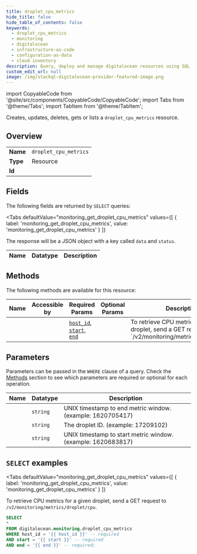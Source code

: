```yaml
--- 
title: droplet_cpu_metrics
hide_title: false
hide_table_of_contents: false
keywords:
  - droplet_cpu_metrics
  - monitoring
  - digitalocean
  - infrastructure-as-code
  - configuration-as-data
  - cloud inventory
description: Query, deploy and manage digitalocean resources using SQL
custom_edit_url: null
image: /img/stackql-digitalocean-provider-featured-image.png
---
```


import CopyableCode from '@site/src/components/CopyableCode/CopyableCode';
import Tabs from '@theme/Tabs';
import TabItem from '@theme/TabItem';

Creates, updates, deletes, gets or lists a <code>droplet_cpu_metrics</code> resource.

## Overview
<table><tbody>
<tr><td><b>Name</b></td><td><code>droplet_cpu_metrics</code></td></tr>
<tr><td><b>Type</b></td><td>Resource</td></tr>
<tr><td><b>Id</b></td><td><CopyableCode code="digitalocean.monitoring.droplet_cpu_metrics" /></td></tr>
</tbody></table>

## Fields

The following fields are returned by `SELECT` queries:

<Tabs
    defaultValue="monitoring_get_droplet_cpu_metrics"
    values={[
        { label: 'monitoring_get_droplet_cpu_metrics', value: 'monitoring_get_droplet_cpu_metrics' }
    ]}
>
<TabItem value="monitoring_get_droplet_cpu_metrics">

The response will be a JSON object with a key called `data` and `status`.

<table>
<thead>
    <tr>
    <th>Name</th>
    <th>Datatype</th>
    <th>Description</th>
    </tr>
</thead>
<tbody>
</tbody>
</table>
</TabItem>
</Tabs>

## Methods

The following methods are available for this resource:

<table>
<thead>
    <tr>
    <th>Name</th>
    <th>Accessible by</th>
    <th>Required Params</th>
    <th>Optional Params</th>
    <th>Description</th>
    </tr>
</thead>
<tbody>
<tr>
    <td><a href="#monitoring_get_droplet_cpu_metrics"><CopyableCode code="monitoring_get_droplet_cpu_metrics" /></a></td>
    <td><CopyableCode code="select" /></td>
    <td><a href="#parameter-host_id"><code>host_id</code></a>, <a href="#parameter-start"><code>start</code></a>, <a href="#parameter-end"><code>end</code></a></td>
    <td></td>
    <td>To retrieve CPU metrics for a given droplet, send a GET request to `/v2/monitoring/metrics/droplet/cpu`.</td>
</tr>
</tbody>
</table>

## Parameters

Parameters can be passed in the `WHERE` clause of a query. Check the [Methods](#methods) section to see which parameters are required or optional for each operation.

<table>
<thead>
    <tr>
    <th>Name</th>
    <th>Datatype</th>
    <th>Description</th>
    </tr>
</thead>
<tbody>
<tr id="parameter-end">
    <td><CopyableCode code="end" /></td>
    <td><code>string</code></td>
    <td>UNIX timestamp to end metric window. (example: 1620705417)</td>
</tr>
<tr id="parameter-host_id">
    <td><CopyableCode code="host_id" /></td>
    <td><code>string</code></td>
    <td>The droplet ID. (example: 17209102)</td>
</tr>
<tr id="parameter-start">
    <td><CopyableCode code="start" /></td>
    <td><code>string</code></td>
    <td>UNIX timestamp to start metric window. (example: 1620683817)</td>
</tr>
</tbody>
</table>

## `SELECT` examples

<Tabs
    defaultValue="monitoring_get_droplet_cpu_metrics"
    values={[
        { label: 'monitoring_get_droplet_cpu_metrics', value: 'monitoring_get_droplet_cpu_metrics' }
    ]}
>
<TabItem value="monitoring_get_droplet_cpu_metrics">

To retrieve CPU metrics for a given droplet, send a GET request to `/v2/monitoring/metrics/droplet/cpu`.

```sql
SELECT
*
FROM digitalocean.monitoring.droplet_cpu_metrics
WHERE host_id = '{{ host_id }}' -- required
AND start = '{{ start }}' -- required
AND end = '{{ end }}' -- required;
```
</TabItem>
</Tabs>
